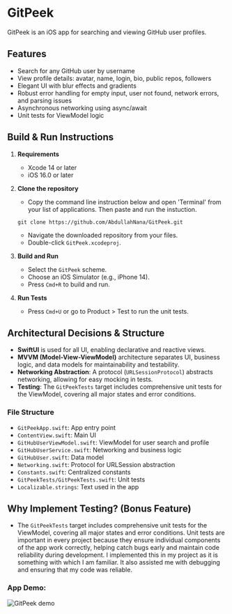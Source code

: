 # GitPeek

GitPeek is an iOS app for searching and viewing GitHub user profiles.

## Features
- Search for any GitHub user by username
- View profile details: avatar, name, login, bio, public repos, followers
- Elegant UI with blur effects and gradients
- Robust error handling for empty input, user not found, network errors, and parsing issues
- Asynchronous networking using async/await
- Unit tests for ViewModel logic

## Build & Run Instructions

1. **Requirements**
   - Xcode 14 or later
   - iOS 16.0 or later

2. **Clone the repository**
   - Copy the command line instruction below and open 'Terminal' from your list of applications. Then paste and run the instuction.
   ```
   git clone https://github.com/AbdullahNana/GitPeek.git
   ```
   - Navigate the downloaded repository from your files.
   - Double-click `GitPeek.xcodeproj`.

4. **Build and Run**
   - Select the `GitPeek` scheme.
   - Choose an iOS Simulator (e.g., iPhone 14).
   - Press `Cmd+R` to build and run.

5. **Run Tests**
   - Press `Cmd+U` or go to Product > Test to run the unit tests.

## Architectural Decisions & Structure

- **SwiftUI** is used for all UI, enabling declarative and reactive views.
- **MVVM (Model-View-ViewModel)** architecture separates UI, business logic, and data models for maintainability and testability.
- **Networking Abstraction**: A protocol (`URLSessionProtocol`) abstracts networking, allowing for easy mocking in tests.
- **Testing**: The `GitPeekTests` target includes comprehensive unit tests for the ViewModel, covering all major states and error conditions.

### File Structure
- `GitPeekApp.swift`: App entry point
- `ContentView.swift`: Main UI
- `GitHubUserViewModel.swift`: ViewModel for user search and profile
- `GitHubUserService.swift`: Networking and business logic
- `GitHubUser.swift`: Data model
- `Networking.swift`: Protocol for URLSession abstraction
- `Constants.swift`: Centralized constants
- `GitPeekTests/GitPeekTests.swift`: Unit tests
- `Localizable.strings`: Text used in the app

## Why Implement Testing? (Bonus Feature)
- The `GitPeekTests` target includes comprehensive unit tests for the ViewModel, covering all major states and error conditions. Unit tests are important in every project because they ensure individual components of the app work correctly, helping catch bugs early and maintain code reliability during development. I implemented this in my project as it is something with which I am familiar. It also assisted me with debugging and ensuring that my code was reliable.

### App Demo:

![GitPeek demo](https://github.com/user-attachments/assets/abb0f1ad-7470-4430-af03-f6582ed72140)


